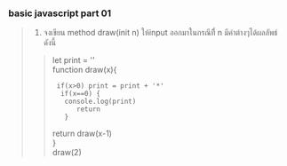 ### basic javascript part 01  
> 1. จงเขียน method draw(init n) ให้input ออกมาในกรณีที่ี n มีค่าต่างๆได้ผลลัพธ์ดังนี้  
>> let print = ''  
>>function draw(x){  
>>  
>>      if(x>0) print = print + '*'  
>>       if(x==0) {  
>>        console.log(print)  
>>           return  
>>        }  
>>    return draw(x-1)  
>>}  
>> draw(2)  